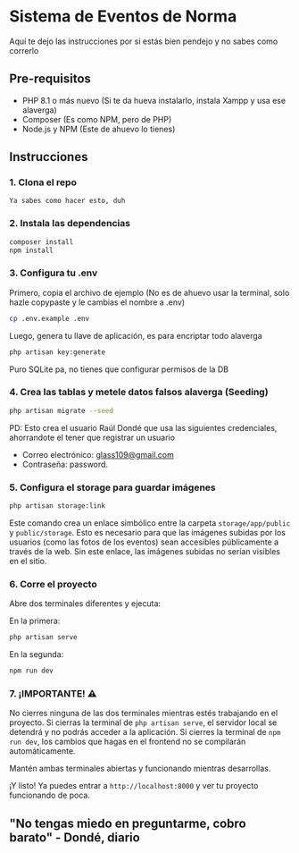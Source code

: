 # Sistema de Eventos de Norma

Aquí te dejo las instrucciones por si estás bien pendejo y no sabes como correrlo

## Pre-requisitos 

- PHP 8.1 o más nuevo (Si te da hueva instalarlo, instala Xampp y usa ese alaverga)
- Composer (Es como NPM, pero de PHP)
- Node.js y NPM (Este de ahuevo lo tienes)

## Instrucciones

### 1. Clona el repo

```
Ya sabes como hacer esto, duh
```

### 2. Instala las dependencias

```bash
composer install
npm install
```

### 3. Configura tu .env

Primero, copia el archivo de ejemplo (No es de ahuevo usar la terminal, solo hazle copypaste y le cambias el nombre a .env) 
```bash
cp .env.example .env
```

Luego, genera tu llave de aplicación, es para encriptar todo alaverga
```bash
php artisan key:generate
```

Puro SQLite pa, no tienes que configurar permisos de la DB

### 4. Crea las tablas y metele datos falsos alaverga (Seeding)

```bash
php artisan migrate --seed
```
PD: Esto crea el usuario Raúl Dondé que usa las siguientes credenciales, ahorrandote el tener que registrar un usuario 
- Correo electrónico: glass109@gmail.com
- Contraseña: password.
### 5. Configura el storage para guardar imágenes

```bash
php artisan storage:link
```

Este comando crea un enlace simbólico entre la carpeta `storage/app/public` y `public/storage`. Esto es necesario para que las imágenes subidas por los usuarios (como las fotos de los eventos) sean accesibles públicamente a través de la web. Sin este enlace, las imágenes subidas no serían visibles en el sitio.


### 6. Corre el proyecto

Abre dos terminales diferentes y ejecuta:

En la primera:
```bash
php artisan serve
```


En la segunda:
```bash
npm run dev
```

### 7. ¡IMPORTANTE! ⚠️

No cierres ninguna de las dos terminales mientras estés trabajando en el proyecto. Si cierras la terminal de `php artisan serve`, el servidor local se detendrá y no podrás acceder a la aplicación. Si cierres la terminal de `npm run dev`, los cambios que hagas en el frontend no se compilarán automáticamente.

Mantén ambas terminales abiertas y funcionando mientras desarrollas.


¡Y listo! Ya puedes entrar a `http://localhost:8000` y ver tu proyecto funcionando de poca.

## "No tengas miedo en preguntarme, cobro barato" - Dondé, diario